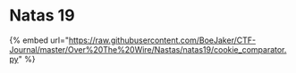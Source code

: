 # Natas 19



{% embed url="https://raw.githubusercontent.com/BoeJaker/CTF-Journal/master/Over%20The%20Wire/Nastas/natas19/cookie_comparator.py" %}
